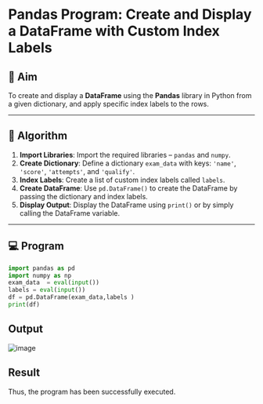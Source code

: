 # Pandas Program: Create and Display a DataFrame with Custom Index Labels

## 🎯 Aim

To create and display a **DataFrame** using the **Pandas** library in Python from a given dictionary, and apply specific index labels to the rows.

---

## 🧠 Algorithm

1. **Import Libraries**: Import the required libraries – `pandas` and `numpy`.
2. **Create Dictionary**: Define a dictionary `exam_data` with keys: `'name'`, `'score'`, `'attempts'`, and `'qualify'`.
3. **Index Labels**: Create a list of custom index labels called `labels`.
4. **Create DataFrame**: Use `pd.DataFrame()` to create the DataFrame by passing the dictionary and index labels.
5. **Display Output**: Display the DataFrame using `print()` or by simply calling the DataFrame variable.

---

## 💻 Program
```python
import pandas as pd 
import numpy as np
exam_data  = eval(input())
labels = eval(input())
df = pd.DataFrame(exam_data,labels )
print(df)
```

## Output


![image](https://github.com/user-attachments/assets/0d72fbfe-2f90-4766-9165-8aa3a3fe7256)


## Result

Thus, the program has been successfully executed.
